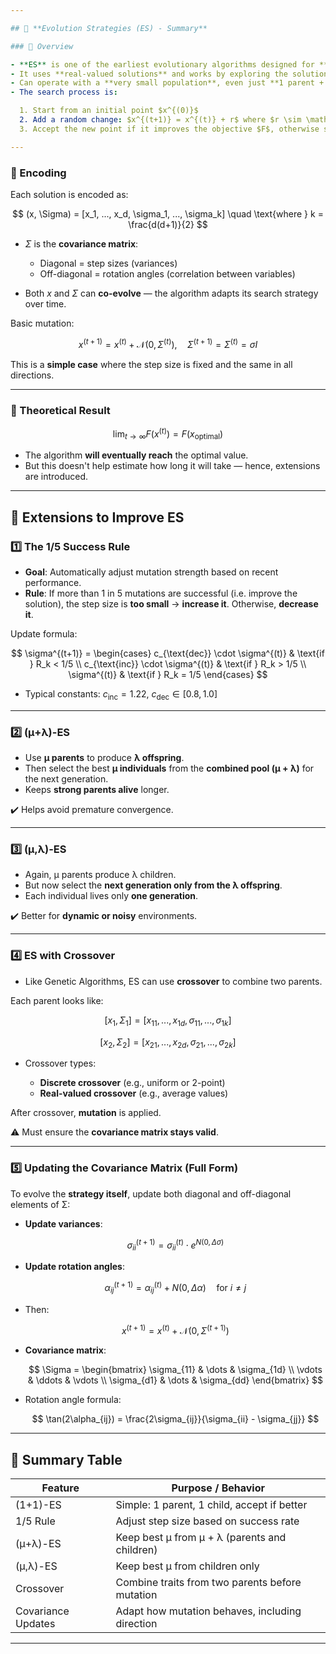 ```yaml
---

## 🧬 **Evolution Strategies (ES) - Summary**

### 🔹 Overview

- **ES** is one of the earliest evolutionary algorithms designed for **numerical optimization** (finding minimum/maximum values of functions).
- It uses **real-valued solutions** and works by exploring the solution space using **mutation only**—no crossover or selection pressure in the basic version.
- Can operate with a **very small population**, even just **1 parent + 1 child** (called **(1+1)-ES**).
- The search process is:

  1. Start from an initial point $x^{(0)}$
  2. Add a random change: $x^{(t+1)} = x^{(t)} + r$ where $r \sim \mathcal{N}(0, \Sigma)$
  3. Accept the new point if it improves the objective $F$, otherwise stay with the current one

---
```


### 🔹 Encoding

Each solution is encoded as:

$$
(x, \Sigma) = [x_1, ..., x_d, \sigma_1, ..., \sigma_k] \quad \text{where } k = \frac{d(d+1)}{2}
$$

- $\Sigma$ is the **covariance matrix**:

  - Diagonal = step sizes (variances)
  - Off-diagonal = rotation angles (correlation between variables)

- Both $x$ and $\Sigma$ can **co-evolve** — the algorithm adapts its search strategy over time.

Basic mutation:

$$
x^{(t+1)} = x^{(t)} + \mathcal{N}(0, \Sigma^{(t)}), \quad \Sigma^{(t+1)} = \Sigma^{(t)} = \sigma I
$$

This is a **simple case** where the step size is fixed and the same in all directions.

---

### 🔹 Theoretical Result

$$
\lim_{t \to \infty} F(x^{(t)}) = F(x_{\text{optimal}})
$$

- The algorithm **will eventually reach** the optimal value.
- But this doesn't help estimate how long it will take — hence, extensions are introduced.

---

## 🔧 Extensions to Improve ES

### 1️⃣ **The 1/5 Success Rule**

- **Goal**: Automatically adjust mutation strength based on recent performance.
- **Rule**: If more than 1 in 5 mutations are successful (i.e. improve the solution), the step size is **too small** → **increase it**. Otherwise, **decrease it**.

Update formula:

$$
\sigma^{(t+1)} =
\begin{cases}
c_{\text{dec}} \cdot \sigma^{(t)} & \text{if } R_k < 1/5 \\
c_{\text{inc}} \cdot \sigma^{(t)} & \text{if } R_k > 1/5 \\
\sigma^{(t)} & \text{if } R_k = 1/5
\end{cases}
$$

- Typical constants: $c_{\text{inc}} = 1.22$, $c_{\text{dec}} \in [0.8, 1.0]$

---

### 2️⃣ **(μ+λ)-ES**

- Use **μ parents** to produce **λ offspring**.
- Then select the best **μ individuals** from the **combined pool (μ + λ)** for the next generation.
- Keeps **strong parents alive** longer.

✔️ Helps avoid premature convergence.

---

### 3️⃣ **(μ,λ)-ES**

- Again, μ parents produce λ children.
- But now select the **next generation only from the λ offspring**.
- Each individual lives only **one generation**.

✔️ Better for **dynamic or noisy** environments.

---

### 4️⃣ **ES with Crossover**

- Like Genetic Algorithms, ES can use **crossover** to combine two parents.

Each parent looks like:

$$
[x_1, \Sigma_1] = [x_{11}, ..., x_{1d}, \sigma_{11}, ..., \sigma_{1k}]
$$

$$
[x_2, \Sigma_2] = [x_{21}, ..., x_{2d}, \sigma_{21}, ..., \sigma_{2k}]
$$

- Crossover types:

  - **Discrete crossover** (e.g., uniform or 2-point)
  - **Real-valued crossover** (e.g., average values)

After crossover, **mutation** is applied.

⚠️ Must ensure the **covariance matrix stays valid**.

---

### 5️⃣ **Updating the Covariance Matrix (Full Form)**

To evolve the **strategy itself**, update both diagonal and off-diagonal elements of Σ:

- **Update variances**:

  $$
  \sigma_{ii}^{(t+1)} = \sigma_{ii}^{(t)} \cdot e^{N(0, \Delta\sigma)}
  $$

- **Update rotation angles**:

  $$
  \alpha_{ij}^{(t+1)} = \alpha_{ij}^{(t)} + N(0, \Delta\alpha) \quad \text{for } i \ne j
  $$

- Then:

  $$
  x^{(t+1)} = x^{(t)} + \mathcal{N}(0, \Sigma^{(t+1)})
  $$

- **Covariance matrix**:

  $$
  \Sigma =
  \begin{bmatrix}
  \sigma_{11} & \dots & \sigma_{1d} \\
  \vdots & \ddots & \vdots \\
  \sigma_{d1} & \dots & \sigma_{dd}
  \end{bmatrix}
  $$

- Rotation angle formula:

  $$
  \tan(2\alpha_{ij}) = \frac{2\sigma_{ij}}{\sigma_{ii} - \sigma_{jj}}
  $$

---

## 🧁 Summary Table

| Feature            | Purpose / Behavior                              |
| ------------------ | ----------------------------------------------- |
| (1+1)-ES           | Simple: 1 parent, 1 child, accept if better     |
| 1/5 Rule           | Adjust step size based on success rate          |
| (μ+λ)-ES           | Keep best μ from μ + λ (parents and children)   |
| (μ,λ)-ES           | Keep best μ from children only                  |
| Crossover          | Combine traits from two parents before mutation |
| Covariance Updates | Adapt how mutation behaves, including direction |

---
